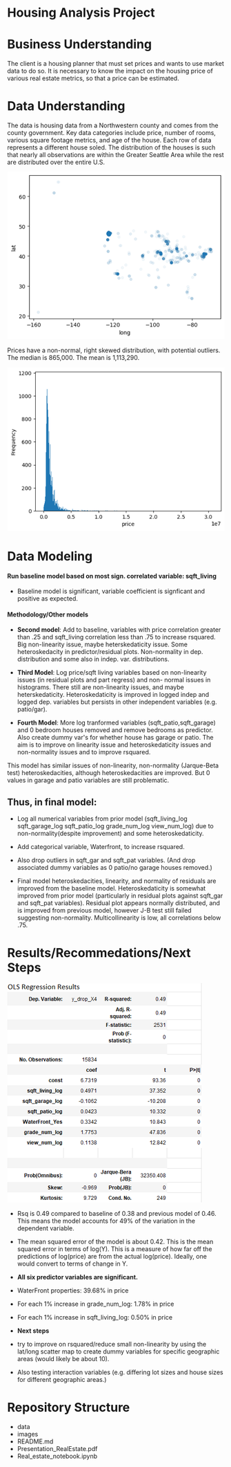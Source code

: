 # **Housing Analysis Project**

# Business Understanding
The client is a housing planner that must set prices and wants to use market data to do so.  It is necessary to know the impact on the housing price of various real estate metrics, so that a price can be estimated. 

# Data Understanding
The data is housing data from a Northwestern county and comes from the county government.  Key data categories include price, number of rooms, various square footage metrics, and age of the house. Each row of data represents a different house soled. The distribution of the houses is such that nearly all observations are within the Greater Seattle Area while the rest are distributed over the entire U.S.


![all_houses_map](./Images/all_houses_map.png)

Prices have a non-normal, right skewed distribution, with potential outliers.  The median is 865,000. The mean is 1,113,290. 

![Price_distribution](./Images/Price_distribution.png) 


# Data Modeling

#### Run baseline model based on most sign. correlated variable: sqft_living

- Baseline model is significant, variable coefficient is signficant and positive as expected.

#### Methodology/Other models

- **Second model**: Add to baseline, variables with price correlation greater than .25 and sqft_living correlation less than .75 to increase rsquared. Big non-linearity issue, maybe heterskedaticity issue. Some heteroskedacity in predictor/residual plots. Non-normality in dep.     distribution and some also in indep. var. distributions.

- **Third Model**: Log price/sqft living variables based on non-linearity issues (in residual plots and part regress) and non- normal issues in histograms. There still are non-linearity issues, and maybe heterskedaticity. Heteroskedaticity is improved in logged indep and logged dep. variables but persists in other independent variables (e.g. patio/gar).

- **Fourth Model**: More log tranformed variables (sqft_patio,sqft_garage) and 0 bedroom houses removed and remove bedrooms as predictor. Also create dummy var's for whether house has garage or patio. The aim is to improve on linearity issue and heteroskedaticity issues and non-normality issues and to improve rsquared.
       
This model has similar issues of non-linearity, non-normality (Jarque-Beta test) heteroskedacities, although heteroskedacities are       improved. But 0 values in garage and patio variables are still problematic.

## Thus, in final model:

- Log all numerical variables from prior model (sqft_living_log	sqft_garage_log	sqft_patio_log	grade_num_log	view_num_log) due to non-normality(despite improvement) and some heteroskedaticity.
- Add categorical variable, Waterfront, to increase rsquared.
- Also drop outliers in sqft_gar and sqft_pat variables. (And drop associated dummy variables as 0 patio/no garage houses removed.)
        
- Final model heteroskedacities, linearity, and normality of residuals are improved from the baseline model.  Heteroskedaticity is      somewhat improved from prior model (particularly in residual plots against sqft_gar and sqft_pat variables).  Residual plot appears normally distributed, and is improved from previous model, however J-B test still failed suggesting non-normality. Multicollinearity is low, all correlations below .75.
         
# Results/Recommedations/Next Steps

![OLS_Results](./Images/OLS_Results.png)

-  Rsq is 0.49 compared to baseline of  0.38 and previous model of 0.46. This means the model accounts for 49% of the variation in the dependent variable.

- The mean squared error of the model is about 0.42.  This is the mean squared error in terms of log(Y). This is a measure of how far off the predictions of log(price) are from the actual log(price). Ideally, one would convert to terms of change in Y. 

- **All six predictor variables are significant.**

- WaterFront properties: 39.68% in price
- For each 1% increase in grade_num_log: 1.78% in price
- For each 1% increase in sqft_living_log: 0.50% in price


- **Next steps**
- try to improve on rsquared/reduce small non-linearity by using the lat/long scatter map to create dummy variables for specific geographic areas (would likely be about 10). 
- Also testing interaction variables (e.g. differing lot sizes and house sizes for different geographic areas.)
    
# Repository Structure



- data
- images
- README.md
- Presentation_RealEstate.pdf
- Real_estate_notebook.ipynb
